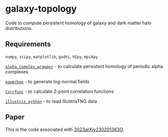 # galaxy-topology
Code to compute persistent homology of galaxy and dark matter halo distributions.

## Requirements
``numpy``, ``scipy``, ``matplotlib``, ``gudhi``, ``h5py``, ``mpi4py``

[``alpha_complex_wrapper``](https://github.com/ajouellette/alpha_complex_wrapper) - to calculate persistent homology of periodic alpha complexes

[``powerbox``](https://github.com/steven-murray/powerbox) - to generate log-normal fields

[``Corrfunc``](https://github.com/manodeep/Corrfunc) - to calculate 2-point correlation functions

[``illustris_python``](https://github.com/illustristng/illustris_python) - to read IllustrisTNG data


## Paper
This is the code associated with [2023arXiv230201363O](https://ui.adsabs.harvard.edu/abs/2023arXiv230201363O/abstract).
